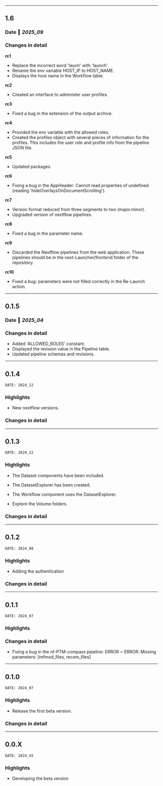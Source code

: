 ___
## 1.6

### Date 📅 *2025_09*

### Changes in detail

**rc1**
+ Replace the incorrect word 'lauch' with 'launch'.
+ Rename the env variable HOST_IP to HOST_NAME.
+ Displays the host name in the Workflow table.

**rc2**
+ Created an interface to administer user profiles.

**rc3**
+ Fixed a bug in the extension of the output archive.

**rc4**
+ Provided the env variable with the allowed roles.
+ Created the profiles object with several pieces of information for the profiles. This includes the user role and profile info from the pipeline JSON file.

**rc5**
+ Updated packages.

**rc6**
+ Fixing a bug in the AppHeader: Cannot read properties of undefined (reading 'hideOverlaysOnDocumentScrolling').

**rc7**
+ Version format reduced from three segments to two (major.minor).
+ Upgraded version of nextflow pipelines.

**rc8**
+ Fixed a bug in the parameter name.

**rc9**
+ Discarded the Nextflow pipelines from the web application. These pipelines should be in the next-Launcher/frontend folder of the repository.

**rc10**
+ Fixed a bug: parameters were not filled correctly in the Re-Launch action.




___
## 0.1.5

### Date 📅 *2025_04*

### Changes in detail

+ Added 'ALLOWED_ROLES' constant.
+ Displayed the revision value in the Pipeline table.
+ Updated pipeline schemas and revisions.


___
## 0.1.4
```
DATE: 2024_12
```

### Highlights

+ New nextflow versions.

### Changes in detail


___
## 0.1.3
```
DATE: 2024_12
```

### Highlights

+ The Dataset components have been included.

+ The DatasetExplorer has been created.

+ The Workflow component uses the DatasetExplorer.

+ Explore the Volume folders.

### Changes in detail


___
## 0.1.2
```
DATE: 2024_08
```

### Highlights

+ Adding the authentication

### Changes in detail


___
## 0.1.1
```
DATE: 2024_07
```

### Highlights

### Changes in detail

+ Fixing a bug in the nf-PTM-compass pipeline: ERROR ~ ERROR: Missing parameters: [refmod_files, recom_files]

___
## 0.1.0
```
DATE: 2024_07
```

### Highlights

+ Release the first beta version.

### Changes in detail


___
## 0.0.X
```
DATE: 2024_XX
```

### Highlights

+ Developing the beta version

